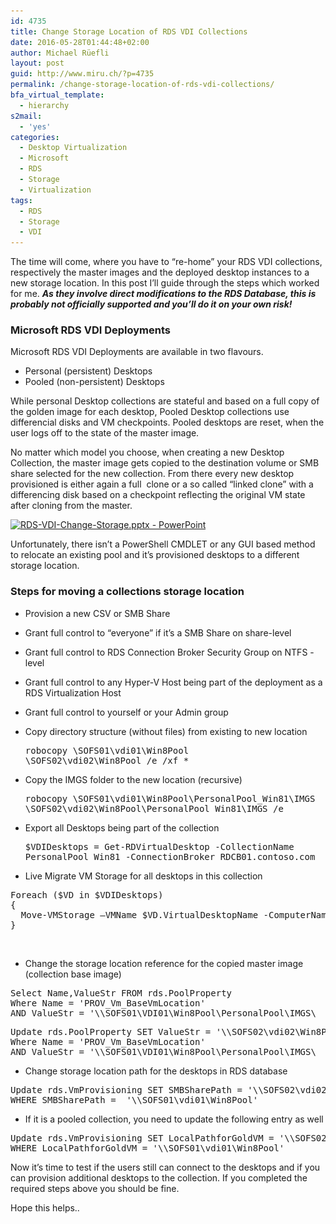 ```yaml
---
id: 4735
title: Change Storage Location of RDS VDI Collections
date: 2016-05-28T01:44:48+02:00
author: Michael Rüefli
layout: post
guid: http://www.miru.ch/?p=4735
permalink: /change-storage-location-of-rds-vdi-collections/
bfa_virtual_template:
  - hierarchy
s2mail:
  - 'yes'
categories:
  - Desktop Virtualization
  - Microsoft
  - RDS
  - Storage
  - Virtualization
tags:
  - RDS
  - Storage
  - VDI
---
```

The time will come, where you have to &#8220;re-home&#8221; your RDS VDI collections, respectively the master images and the deployed desktop instances to a new storage location. In this post I&#8217;ll guide through the steps which worked for me. _**As they involve direct modifications to the RDS Database, this is probably not officially supported and you&#8217;ll do it on your own risk!**_

### Microsoft RDS VDI Deployments

Microsoft RDS VDI Deployments are available in two flavours.

  * Personal (persistent) Desktops
  * Pooled (non-persistent) Desktops

While personal Desktop collections are stateful and based on a full copy of the golden image for each desktop, Pooled Desktop collections use differencial disks and VM checkpoints. Pooled desktops are reset, when the user logs off to the state of the master image.

No matter which model you choose, when creating a new Desktop Collection, the master image gets copied to the destination volume or SMB share selected for the new collection. From there every new desktop provisioned is either again a full  clone or a so called &#8220;linked clone&#8221; with a differencing disk based on a checkpoint reflecting the original VM state after cloning from the master.

[<img class="alignleft wp-image-4738" src="../images/2016/05/RDS-VDI-Change-Storage.pptx-PowerPoint-1024x771.png" alt="RDS-VDI-Change-Storage.pptx - PowerPoint" width="646" height="487" srcset="../images/2016/05/RDS-VDI-Change-Storage.pptx-PowerPoint-1024x771.png 1024w, ../images/2016/05/RDS-VDI-Change-Storage.pptx-PowerPoint-300x226.png 300w, ../images/2016/05/RDS-VDI-Change-Storage.pptx-PowerPoint-768x578.png 768w, ../images/2016/05/RDS-VDI-Change-Storage.pptx-PowerPoint.png 1099w" sizes="(max-width: 646px) 100vw, 646px" />](http://www.miru.ch/change-storage-location-of-rds-vdi-collections/rds-vdi-change-storage-pptx-powerpoint/)

Unfortunately, there isn&#8217;t a PowerShell CMDLET or any GUI based method to relocate an existing pool and it&#8217;s provisioned desktops to a different storage location.

### Steps for moving a collections storage location

  * Provision a new CSV or SMB Share
  * Grant full control to &#8220;everyone&#8221; if it&#8217;s a SMB Share on share-level
  * Grant full control to RDS Connection Broker Security Group on NTFS -level
  * Grant full control to any Hyper-V Host being part of the deployment as a RDS Virtualization Host
  * Grant full control to yourself or your Admin group
  * Copy directory structure (without files) from existing to new location <pre class="">robocopy \\SOFS01\vdi01\Win8Pool \\SOFS02\vdi02\Win8Pool /e /xf *</pre>

  * Copy the IMGS folder to the new location (recursive) <pre class="">robocopy \\SOFS01\vdi01\Win8Pool\PersonalPool_Win81\IMGS \\SOFS02\vdi02\Win8Pool\PersonalPool_Win81\IMGS /e</pre>

  * Export all Desktops being part of the collection <pre class="">$VDIDesktops = Get-RDVirtualDesktop -CollectionName PersonalPool_Win81 -ConnectionBroker RDCB01.contoso.com</pre>

  * Live Migrate VM Storage for all desktops in this collection

<pre class="crayon-selected">Foreach ($VD in $VDIDesktops) 
{
  Move-VMStorage –VMName $VD.VirtualDesktopName -ComputerName $VD.HostName -DestinationStoragePath "\\SOFS02\vdi02\Win8Pool\PersonalPool_Win81\$($VD.VirtualDesktopName)"
}</pre>

&nbsp;

  * Change the storage location reference for the copied master image (collection base image)

<pre class="">Select Name,ValueStr FROM rds.PoolProperty
Where Name = 'PROV_Vm_BaseVmLocation'
AND ValueStr = '\\SOFS01\VDI01\Win8Pool\PersonalPool\IMGS\__1'</pre>

<pre class="">Update rds.PoolProperty SET ValueStr = '\\SOFS02\vdi02\Win8Pool\PersonalPool\IMGS\__1'
Where Name = 'PROV_Vm_BaseVmLocation'
AND ValueStr = '\\SOFS01\VDI01\Win8Pool\PersonalPool\IMGS\__1'</pre>

  * Change storage location path for the desktops in RDS database

<pre class="">Update rds.VmProvisioning SET SMBSharePath = '\\SOFS02\vdi02\Win8Pool'
WHERE SMBSharePath =  '\\SOFS01\vdi01\Win8Pool'</pre>

  * If it is a pooled collection, you need to update the following entry as well

<pre class="">Update rds.VmProvisioning SET LocalPathforGoldVM = '\\SOFS02\vdi02\Win8Pool'
WHERE LocalPathforGoldVM = '\\SOFS01\vdi01\Win8Pool'
</pre>

<p class="">
  Now it&#8217;s time to test if the users still can connect to the desktops and if you can provision additional desktops to the collection. If you completed the required steps above you should be fine.
</p>

<p class="">
  Hope this helps..
</p>

<p class="">